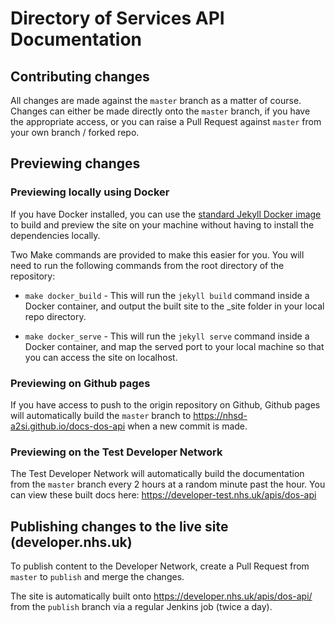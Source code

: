 # Directory of Services API Documentation

## Contributing changes

All changes are made against the `master` branch as a matter of course. Changes can either be made directly onto the `master` branch, if you have the appropriate access, or you can raise a Pull Request against `master` from your own branch / forked repo.

## Previewing changes

### Previewing locally using Docker

If you have Docker installed, you can use the [standard Jekyll Docker image](https://hub.docker.com/r/jekyll/jekyll) to build and preview the site on your machine without having to install the dependencies locally.

Two Make commands are provided to make this easier for you. You will need to run the following commands from the root directory of the repository:

* `make docker_build` - This will run the `jekyll build` command inside a Docker container, and output the built site to the _site folder in your local repo directory.

* `make docker_serve` - This will run the `jekyll serve` command inside a Docker container, and map the served port to your local machine so that you can access the site on localhost.

### Previewing on Github pages

If you have access to push to the origin repository on Github, Github pages will automatically build the `master` branch to https://nhsd-a2si.github.io/docs-dos-api when a new commit is made.

### Previewing on the Test Developer Network

The Test Developer Network will automatically build the documentation from the `master` branch every 2 hours at a random minute past the hour. You can view these built docs here: https://developer-test.nhs.uk/apis/dos-api

## Publishing changes to the live site (developer.nhs.uk)

To publish content to the Developer Network, create a Pull Request from `master` to `publish` and merge the changes.

The site is automatically built onto https://developer.nhs.uk/apis/dos-api/ from the `publish` branch via a regular Jenkins job (twice a day).
